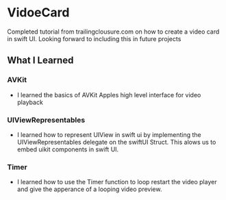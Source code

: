 # VidoeCard
Completed tutorial from trailingclousure.com on how to create a video card in swift UI. Looking forward to including this in future projects 

## What I Learned 

### AVKit
 - I learned the basics of AVKit Apples high level interface for video playback
 
### UIViewRepresentables 
- I learned how to represent UIView in swift ui by implementing the UIViewRepresentables delegate on the swiftUI Struct.
This alows us to embed uikit components in swift UI. 

### Timer 
- I learned how to use the Timer function to loop restart the video player and give the apperance of a looping video preview.
